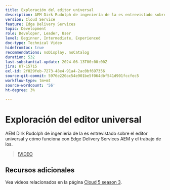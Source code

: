 ```yaml
---
title: Exploración del editor universal
description: AEM Dirk Rudolph de ingeniería de la es entrevistado sobre el Editor Universal y los Edge Delivery Services.
version: Cloud Service
feature: Edge Delivery Services
topic: Development
role: Developer, Leader, User
level: Beginner, Intermediate, Experienced
doc-type: Technical Video
hidefromtoc: true
recommendations: noDisplay, noCatalog
duration: 532
last-substantial-update: 2024-06-13T00:00:00Z
jira: KT-15715
exl-id: 2f029feb-7273-48e4-91a4-2ac0bf697356
source-git-commit: 5976e220ac54e901be5f064dbf541d901fccfec5
workflow-type: tm+mt
source-wordcount: '56'
ht-degree: 3%

---
```


# Exploración del editor universal

AEM Dirk Rudolph de ingeniería de la es entrevistado sobre el editor universal y cómo funciona con Edge Delivery Services AEM y el trabajo de los.

>[!VIDEO](https://video.tv.adobe.com/v/3429656/?learn=on)

## Recursos adicionales

Vea vídeos relacionados en la página [Cloud 5 season 3](../cloud5-season-3.md).
